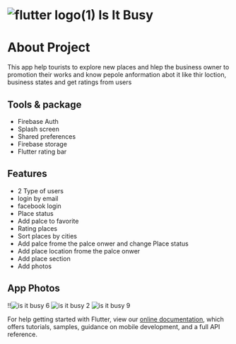 # ![flutter logo(1)](https://user-images.githubusercontent.com/100343047/192093208-59b423e0-0afb-4895-a7d5-97b2a4638f92.png) Is It Busy

# About Project

This  app help tourists to explore new places and hlep the business owner to promotion their works and know pepole anformation abot it like thir loction, business states and get ratings from users

## Tools & package
- Firebase Auth
- Splash screen
- Shared preferences
- Firebase storage
- Flutter rating bar

## Features
- 2 Type of users
- login by email
- facebook login
- Place status
- Add palce to favorite
- Rating places
- Sort places by cities
- Add palce frome the palce onwer and change Place status
- Add place location frome the palce onwer
- Add place section
- Add photos 


## App Photos

!!![is it busy 6](https://user-images.githubusercontent.com/100343047/192093408-09eb9d77-2df7-4139-9f38-ec04864e72a2.jpg)
![is it busy 2](https://user-images.githubusercontent.com/100343047/192093413-bcdc5279-da03-4e96-ad57-d2dd01af1f69.jpg)
![is it busy 9](https://user-images.githubusercontent.com/100343047/192093414-ae4fc2e7-4b79-4e9f-a404-43b87ae6fc1d.jpg)

For help getting started with Flutter, view our
[online documentation](https://flutter.dev/docs), which offers tutorials,
samples, guidance on mobile development, and a full API reference.
